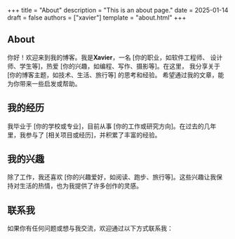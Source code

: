 +++
title = "About"
description = "This is an about page."
date = 2025-01-14
draft = false
authors = ["xavier"]
template = "about.html"
+++

## About

你好！欢迎来到我的博客。我是**Xavier**，一名 [你的职业，如软件工程师、
设计师、学生等]，热爱 [你的兴趣，如编程、写作、摄影等]。在这里，
我分享关于 [你的博客主题，如技术、生活、旅行等] 的思考和经验。
希望通过我的文章，能为你带来一些启发或帮助。

## 我的经历

我毕业于 [你的学校或专业]，目前从事 [你的工作或研究方向]。在过去的几年里，我参与了 [相关项目或经历]，并积累了丰富的经验。

## 我的兴趣

除了工作，我还喜欢 [你的兴趣爱好，如阅读、跑步、旅行等]。这些兴趣让我保持对生活的热情，也为我提供了许多创作的灵感。

## 联系我

如果你有任何问题或想与我交流，欢迎通过以下方式联系我：
